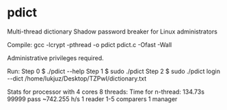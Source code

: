 pdict
=====

Multi-thread dictionary Shadow password breaker for Linux administrators

Compile:
gcc -lcrypt -pthread -o pdict pdict.c -Ofast -Wall

Administrative privileges required.

Run:
Step 0
$ ./pdict --help
Step 1
$ sudo ./pdict
Step 2
$ sudo ./pdict login --dict /home/lukjuz/Desktop/TZPwI/dictionary.txt

Stats for processor with 4 cores 8 threads:
Time for n-thread:	134.73s	99999 pass	~742.255 h/s	1 reader	1-5 comparers	1 manager
